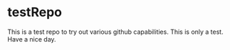 # testRepo
This is a test repo to try out various github capabilities.
This is only a test.
Have a nice day.
